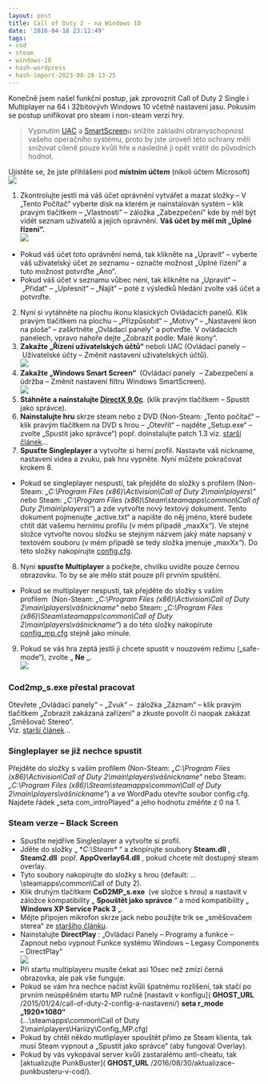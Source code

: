 ```yaml
---
layout: post
title: Call of Duty 2 - na Windows 10
date: '2016-04-18 23:12:49'
tags:
- cod
- steam
- windows-10
- hash-wordpress
- hash-import-2023-08-28-13-25
---
```


Konečně jsem našel funkční postup, jak zprovoznit Call of Duty 2 Single i Multiplayer na 64 i 32bitovývh Windows 10 včetně nastavení jasu. Pokusím se postup unifikovat pro steam i non-steam verzi hry.

> Vypnutím [UAC](https://cs.wikipedia.org/wiki/User_Account_Control) a [SmartScreen](http://windows.microsoft.com/cs-cz/internet-explorer/products/ie-9/features/smartscreen-filter)u snížíte základní obranyschopnost vašeho operačního systému, proto by jste úroveň této ochrany měli snižovat cíleně pouze kvůli hře a následně ji opět vrátit do původních hodnot.

Ujistěte se, že jste přihlášeni pod **místním účtem** (nikoli účtem Microsoft)  
 ![](http://192.168.20.2/wordpress/wp-content/uploads/2016/04/ucet.png)

1. Zkontrolujte jestli má váš účet oprávnění vytvářet a mazat složky – V „Tento Počítač“ vyberte disk na kterém je nainstalován systém – klik pravým tlačítkem – „Vlastnosti“ – záložka „Zabezpečení“ kde by měl být vidět seznam uživatelů a jejich oprávnění. **Váš účet by měl mít „Úplné řízení“.  
 ![](http://192.168.20.2/wordpress/wp-content/uploads/2016/04/zabezpeceni.png)**  
  - Pokud váš účet toto oprávnění nemá, tak klikněte na „Upravit“ – vyberte váš uživatelský účet ze seznamu – označte možnost „Úplné řízení“ a tuto možnost potvrďte „Ano“.
  - Pokud váš účet v seznamu vůbec není, tak klikněte na „Upravit“ – &nbsp;„Přidat“ – „Upřesnit“ – „Najít“ – poté z výsledků hledání zvolte váš účet a potvrďte.
2. Nyní si vytáhněte na plochu ikonu klasických Ovládacích panelů. Klik pravým tlačítkem na plochu – „Přizpůsobit“ – „Motivy“ – „Nastavení ikon na ploše“ – zaškrtněte „Ovládací panely“ a potvrďte. V ovládacích panelech, vpravo nahoře dejte „Zobrazit podle: Malé ikony“.
3. **Zakažte „Řízení uživatelských účtů“** neboli UAC (Ovládací panely – &nbsp;Uživatelské účty – Změnit nastavení uživatelských účtů).  
 ![](http://192.168.20.2/wordpress/wp-content/uploads/2016/04/uac.png)
4. **Zakažte „Windows Smart Screen“&nbsp;** (Ovládací panely &nbsp;– Zabezpečení a údržba – Změnit nastavení filtru Windows SmartScreen).  
 ![](http://192.168.20.2/wordpress/wp-content/uploads/2016/04/SmartScreen.png)
5. **Stáhněte a nainstalujte [DirectX 9.0c](https://www.microsoft.com/cs-CZ/download/details.aspx?id=34429)**. (klik pravým tlačítkem – Spustit jako správce).
6. **Nainstalujte hru** skrze steam nebo z DVD (Non-Steam: „Tento počítač“ – klik pravým tlačítkem na DVD s hrou – „Otevřít“ – najděte „Setup.exe“ – zvolte „Spustit jako správce“) popř. doinstalujte patch 1.3 viz. [starší článek](http://www.maxxx.cz/2013/10/20/call-of-duty-2-na-windows-8-1/)…
7. **Spusťte Singleplayer** a vytvořte si herní profil. Nastavte váš nickname, nastavení videa a zvuku, pak hru vypněte. Nyní můžete pokračovat krokem 8.
  - Pokud se singleplayer nespustí, tak přejděte do složky s profilem&nbsp;(Non-Steam: _„C:\Program Files (x86)\Activision\Call of Duty 2\main\players\“_ nebo Steam: _„C:\Program Files (x86)\Steam\steamapps\common\Call of Duty 2\main\players\“_) a zde vytvořte nový textový dokument. Tento dokument pojmenujte „active.txt“ a napište do něj jméno, které budete chtít dát vašemu hernímu profilu (v mém případě „maxXx“). Ve stejné složce vytvořte novou složku se stejným názvem jaký máte napsaný v textovém souboru (v mém případě se tedy složka jmenuje „maxXx“). Do této složky nakopírujte [config.cfg](http://www.maxxx.cz/download/config-cfg/).
8. Nyní **spusťte Multiplayer** a počkejte, chvilku uvidíte pouze černou obrazovku. To by se ale mělo stát pouze při prvním spuštění.
  - Pokud se multiplayer nespustí, tak přejděte do složky s vaším profilem&nbsp;&nbsp;(Non-Steam: _„C:\Program Files (x86)\Activision\Call of Duty 2\main\players\vášnickname“_ nebo Steam: _„C:\Program Files (x86)\Steam\steamapps\common\Call of Duty 2\main\players\vášnickname“_) a do této složky nakopírute [config\_mp.cfg](http://www.maxxx.cz/download/config_mp-cfg/) stejně jako minule.
9. Pokud se vás hra zeptá jestli ji chcete spustit v nouzovém režimu („safe-mode“), zvolte „ **Ne** „.  
 ![](http://192.168.20.2/wordpress/wp-content/uploads/2016/04/safe-mode.png)

### Cod2mp\_s.exe přestal pracovat

Otevřete „Ovládací panely“ – „Zvuk“ – &nbsp;záložka „Záznam“ – klik pravým tlačítkem „Zobrazit zakázaná zařízení“ a zkuste povolit či naopak zakázat „Směšovač Stereo“.  
Viz. [starší článek](http://www.maxxx.cz/2013/10/20/call-of-duty-2-na-windows-8-1/)…

### Singleplayer se již nechce spustit

Přejděte do složky s vaším profilem (Non-Steam: _„C:\Program Files (x86)\Activision\Call of Duty 2\main\players\vášnickname“_ nebo Steam: _„C:\Program Files (x86)\Steam\steamapps\common\Call of Duty 2\main\players\vášnickname“_) a ve WordPadu otevřte soubor config.cfg. Najdete řádek&nbsp;„seta com\_introPlayed“ a jeho hodnotu změňte z 0 na 1.

### Steam verze – Black Screen

- Spusťte nejdříve Singleplayer a vytvořte si profil.
- Jděte do složky „ **C:\Steam\** “ a zkopírujte soubory **Steam.dll** , **Steam2.dll&nbsp;** popř. **AppOverlay64.dll** , pokud chcete mít dostupný steam overlay.
- Tyto soubory nakopírujte do složky s hrou (default: …\steamapps\common\Call of Duty 2).
- Klik druhým tlačítkem **CoD2MP\_s.exe&nbsp;** (ve složce s hrou) a nastavit v záložce kompatibility „ **Spouštět jako správce** “ a mód kompatibility „ **Windows XP Service Pack 3** „.
- Mějte připojen mikrofon skrze jack nebo použijte trik se „směšovačem sterea“ ze [staršího článku](http://www.maxxx.cz/2013/10/20/call-of-duty-2-na-windows-8-1/).
- Nainstalujte **DirectPlay** : „Ovládací Panely – Programy a funkce – Zapnout nebo vypnout Funkce systému Windows – Legasy Components – DirectPlay“  
 ![](http://192.168.20.2/wordpress/wp-content/uploads/2016/04/DirectPlay.png)
- Při startu multiplayeru musíte čekat asi 10sec než zmizí černá obrazovka, ale pak vše funguje.
- Pokud se vám hra nechce načíst kvůli špatnému rozlišení, tak stačí po prvním neúspěšném startu MP ručně [nastavit v konfigu]( __GHOST_URL__ /2015/01/24/call-of-duty-2-config-a-nastaveni/) **seta r\_mode „1920×1080“&nbsp;**  
(…\steamapps\common\Call of Duty 2\main\players\Hariizy\Config\_MP.cfg)
- Pokud by chtěl někdo mutliplayer spouštět přímo ze Steam klienta, tak musí Steam vypnout a „Spustit jako správce“ (aby fungoval Overlay).
- Pokud by vás vykopával server kvůli zastaralému anti-cheatu, tak [aktualizujte PunkBuster]( __GHOST_URL__ /2016/08/30/aktualizace-punkbusteru-v-cod/).
<!--kg-card-end: html-->